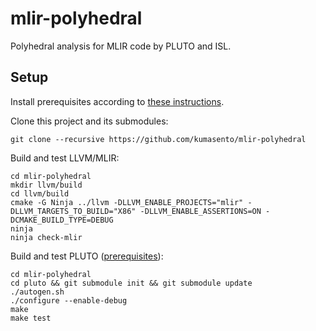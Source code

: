 # mlir-polyhedral

Polyhedral analysis for MLIR code by PLUTO and ISL.

## Setup

Install prerequisites according to [these instructions](https://mlir.llvm.org/getting_started/).

Clone this project and its submodules:

```
git clone --recursive https://github.com/kumasento/mlir-polyhedral
```

Build and test LLVM/MLIR:

```
cd mlir-polyhedral
mkdir llvm/build
cd llvm/build
cmake -G Ninja ../llvm -DLLVM_ENABLE_PROJECTS="mlir" -DLLVM_TARGETS_TO_BUILD="X86" -DLLVM_ENABLE_ASSERTIONS=ON -DCMAKE_BUILD_TYPE=DEBUG
ninja
ninja check-mlir
```

Build and test PLUTO ([prerequisites](https://github.com/kumasento/pluto)):

```
cd mlir-polyhedral
cd pluto && git submodule init && git submodule update
./autogen.sh
./configure --enable-debug
make
make test
```
